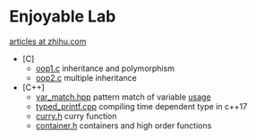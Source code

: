 # Enjoyable Lab
[articles at zhihu.com](https://zhuanlan.zhihu.com/enjoyable-lab)
- [C]
    - [oop1.c](oop/oop1.c) inheritance and polymorphism
    - [oop2.c](oop/oop2.c) multiple inheritance
- [C++]
    - [var_match.hpp](match/var_match.hpp) pattern match of variable [usage](match/var_match_test.cpp)
    - [typed_printf.cpp](cpp-dt/typed_printf.cpp) compiling time dependent type in c++17
    - [curry.h](cpp-functional/curry.h) curry function
    - [container.h](cpp-functional/container.h) containers and high order functions